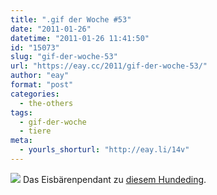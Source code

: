 ```yaml
---
title: ".gif der Woche #53"
date: "2011-01-26"
datetime: "2011-01-26 11:41:50"
id: "15073"
slug: "gif-der-woche-53"
url: "https://eay.cc/2011/gif-der-woche-53/"
author: "eay"
format: "post"
categories:
  - the-others
tags:
  - gif-der-woche
  - tiere
meta:
  - yourls_shorturl: "http://eay.li/14v"
---
```


![](https://eay.cc/uploads/2011/eisbaer.gif) Das Eisbärenpendant zu [diesem Hundeding](http://www.youtube.com/watch?v=pARH-jsRt3U).
